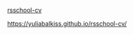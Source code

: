 [rsschool-cv](https://yuliabalkiss.github.io/rsschool-cv/cv)


https://yuliabalkiss.github.io/rsschool-cv/
